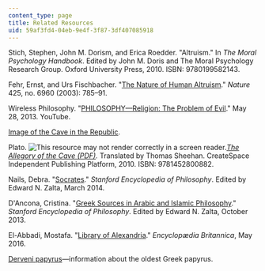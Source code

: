 ```yaml
---
content_type: page
title: Related Resources
uid: 59af3fd4-04eb-9e4f-3f87-3df407085918
---
```


Stich, Stephen, John M. Dorism, and Erica Roedder. "Altruism." In _The Moral Psychology Handbook_. Edited by John M. Doris and The Moral Psychology Research Group. Oxford University Press, 2010. ISBN: 9780199582143.

Fehr, Ernst, and Urs Fischbacher. "[The Nature of Human Altruism](http://dx.doi.org/10.1038/nature02043)." _Nature_ 425, no. 6960 (2003): 785–91.

Wireless Philosophy. "[PHILOSOPHY—Religion: The Problem of Evil](https://www.youtube.com/watch?v=9pRzyioUKp0)." May 28, 2013. YouTube.

[Image of the Cave in the Republic](https://faculty.washington.edu/smcohen/320/platoscave.gif).

Plato. ![This resource may not render correctly in a screen reader.](/images/inacessible.gif)_[The Allegory of the Cave (PDF)](http://web.stanford.edu/class/ihum40/cave.pdf)._ Translated by Thomas Sheehan. CreateSpace Independent Publishing Platform, 2010. ISBN: 9781452800882.

Nails, Debra. "[Socrates](http://plato.stanford.edu/entries/socrates/)." _Stanford Encyclopedia of Philosophy_. Edited by Edward N. Zalta, March 2014.

D'Ancona, Cristina. "[Greek Sources in Arabic and Islamic Philosophy](http://plato.stanford.edu/entries/arabic-islamic-greek/)." _Stanford Encyclopedia of Philosophy_. Edited by Edward N. Zalta, October 2013.

El-Abbadi, Mostafa. "[Library of Alexandria](https://www.britannica.com/topic/Library-of-Alexandria)." _Encyclopædia Britannica_, May 2016.

[Derveni papyrus](https://en.wikipedia.org/wiki/Derveni_papyrus)—information about the oldest Greek papyrus.
